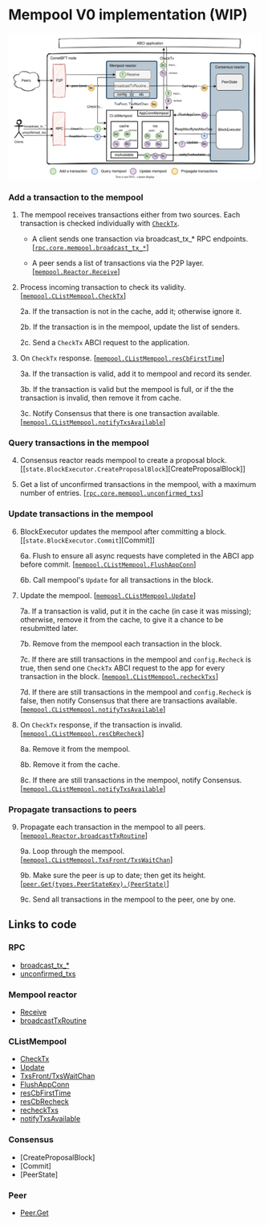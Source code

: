 # Mempool V0 implementation (WIP)

![Mempool](./mempool-v0.svg)

### Add a transaction to the mempool

1. The mempool receives transactions either from two sources. Each transaction
   is checked individually with [`CheckTx`][CheckTx].
    
    - A client sends one transaction via broadcast_tx_* RPC endpoints. 
        [[`rpc.core.mempool.broadcast_tx_*`][broadcast_tx_*]]
        <!-- [spec:CheckTxRPC] -->
    
    - A peer sends a list of transactions via the P2P layer.
        [[`mempool.Reactor.Receive`][Receive]]
        <!-- [spec:P2P_ReceiveTxs] -->

2. Process incoming transaction to check its validity. 
    [[`mempool.CListMempool.CheckTx`][CheckTx]]
    <!-- [spec:CheckTxRPC_] -->
    
    2a. If the transaction is not in the cache, add it; otherwise ignore it.
    
    2b. If the transaction is in the mempool, update the list of senders.
    
    2c. Send a `CheckTx` ABCI request to the application.

3. On `CheckTx` response.
    [[`mempool.CListMempool.resCbFirstTime`][resCbFirstTime]]
    <!-- [spec:ReceiveCheckTxResponse] -->
    
    3a. If the transaction is valid, add it to mempool and record its sender.
    
    3b. If the transaction is valid but the mempool is full, or if the the
    transaction is invalid, then remove it from cache.

    3c. Notify Consensus that there is one transaction available.
        [[`mempool.CListMempool.notifyTxsAvailable`][notifyTxsAvailable]]

### Query transactions in the mempool

4. Consensus reactor reads mempool to create a proposal block.
    [[`state.BlockExecutor.CreateProposalBlock`][CreateProposalBlock]]

5. Get a list of unconfirmed transactions in the mempool, with a maximum number
    of entries. [[`rpc.core.mempool.unconfirmed_txs`][unconfirmed_txs]]

### Update transactions in the mempool

6. BlockExecutor updates the mempool after committing a block.
    [[`state.BlockExecutor.Commit`][Commit]]

    6a. Flush to ensure all async requests have completed in the ABCI app before
        commit. [[`mempool.CListMempool.FlushAppConn`][FlushAppConn]]
    
    6b. Call mempool's `Update` for all transactions in the block. 

7. Update the mempool. [[`mempool.CListMempool.Update`][Update]]
    <!-- [spec:Consensus_Update] -->

    7a. If a transaction is valid, put it in the cache (in case it was missing);
    otherwise, remove it from the cache, to give it a chance to be resubmitted
    later.

    7b. Remove from the mempool each transaction in the block.

    7c. If there are still transactions in the mempool and `config.Recheck` is
    true, then send one `CheckTx` ABCI request to the app for every transaction
    in the block. [[`mempool.CListMempool.recheckTxs`][recheckTxs]]
    
    7d. If there are still transactions in the mempool and `config.Recheck` is
    false, then notify Consensus that there are transactions available.
        [[`mempool.CListMempool.notifyTxsAvailable`][notifyTxsAvailable]]

8. On `CheckTx` response, if the transaction is invalid.
    [[`mempool.CListMempool.resCbRecheck`][resCbRecheck]]
    <!-- [spec:ReceiveRecheckTxResponse] -->
    
    8a. Remove it from the mempool.
    
    8b. Remove it from the cache.

    8c. If there are still transactions in the mempool, notify Consensus.
        [[`mempool.CListMempool.notifyTxsAvailable`][notifyTxsAvailable]]

### Propagate transactions to peers

9. Propagate each transaction in the mempool to all peers.
    [[`mempool.Reactor.broadcastTxRoutine`][broadcastTxRoutine]]
    <!-- [spec:P2P_SendTx] -->

    9a. Loop through the mempool.
        [[`mempool.CListMempool.TxsFront/TxsWaitChan`][txs-loop]]

    9b. Make sure the peer is up to date; then get its height.
        [[`peer.Get(types.PeerStateKey).(PeerState)`][Peer.Get]]

    9c. Send all transactions in the mempool to the peer, one by one.

## Links to code
### RPC
- [broadcast_tx_*]
- [unconfirmed_txs]

### Mempool reactor
- [Receive]
- [broadcastTxRoutine]

### CListMempool
- [CheckTx]
- [Update]
- [TxsFront/TxsWaitChan][txs-loop]
- [FlushAppConn]
- [resCbFirstTime]
- [resCbRecheck]
- [recheckTxs]
- [notifyTxsAvailable]

### Consensus
- [CreateProposalBlock]
- [Commit]
- [PeerState]

### Peer

- [Peer.Get]

[broadcast_tx_*]: https://github.com/cometbft/cometbft/blob/v0.38.x/rpc/core/mempool.go#L22-L144
[unconfirmed_txs]: https://github.com/cometbft/cometbft/blob/v0.38.x/rpc/core/mempool.go#L149

[Receive]: https://github.com/cometbft/cometbft/blob/v0.38.x/mempool/reactor.go#L93
[broadcastTxRoutine]: https://github.com/cometbft/cometbft/blob/v0.38.x/mempool/reactor.go#L132

[FlushAppConn]: https://github.com/cometbft/cometbft/blob/v0.38.x/mempool/clist_mempool.go#L153
[txs-loop]: https://github.com/cometbft/cometbft/blob/v0.38.x/mempool/clist_mempool.go#L176-L192
[CheckTx]: https://github.com/cometbft/cometbft/blob/v0.38.x/mempool/clist_mempool.go#L202
[resCbFirstTime]: https://github.com/cometbft/cometbft/blob/v0.38.x/mempool/clist_mempool.go#L369
[resCbRecheck]: https://github.com/cometbft/cometbft/blob/v0.38.x/mempool/clist_mempool.go#L432
[notifyTxsAvailable]: https://github.com/cometbft/cometbft/blob/v0.38.x/mempool/clist_mempool.go#L504
[Update]: https://github.com/cometbft/cometbft/blob/v0.38.x/mempool/clist_mempool.go#L577
[recheckTxs]: https://github.com/cometbft/cometbft/blob/v0.38.x/mempool/clist_mempool.go#L641

[Peer.Get]: https://github.com/CometBFT/cometbft/blob/v0.38.x/p2p/peer.go#L44